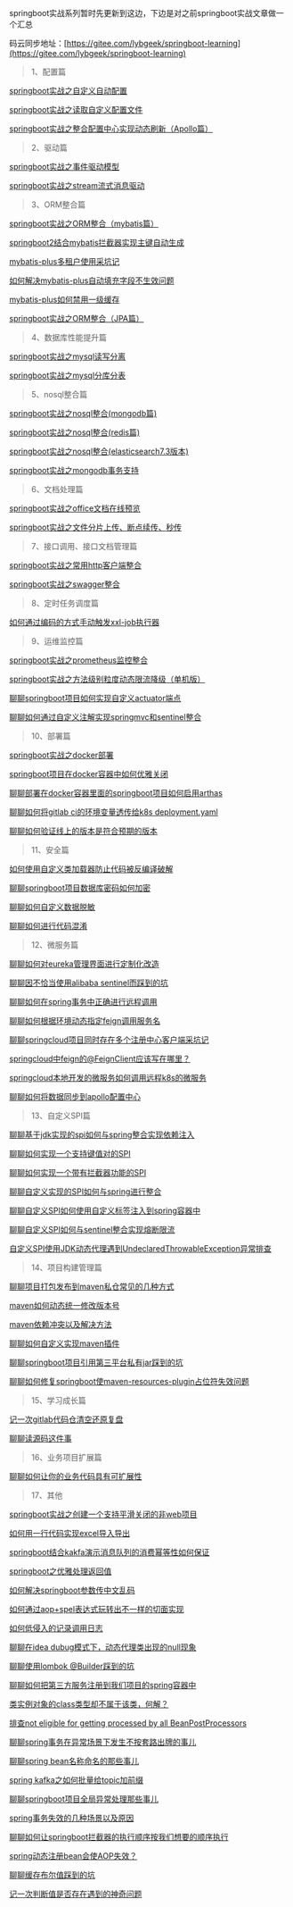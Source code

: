 springboot实战系列暂时先更新到这边，下边是对之前springboot实战文章做一个汇总

码云同步地址：[https://gitee.com/lybgeek/springboot-learning](https://gitee.com/lybgeek/springboot-learning)

> 1、配置篇

[springboot实战之自定义自动配置](https://mp.weixin.qq.com/s?__biz=MzI1MTY1Njk4NQ==&mid=2247487402&idx=1&sn=50b4d6537e05f257f70c71bf55ca82ba&chksm=e9eee1dcde9968cae260c619e039a6f4832db69a5b272e85da98891a3656bae176ff4b2eb864&scene=21#wechat_redirect)


[springboot实战之读取自定义配置文件](https://mp.weixin.qq.com/s?__biz=MzI1MTY1Njk4NQ==&mid=2247487583&idx=1&sn=21eec54e505aaf21e01a2cf25d15d2c8&chksm=e9eefe29de99773f97814815e4ead86f4d4589ff2272652dd8fc2e0eafdab43350f546e12e10&scene=21#wechat_redirect)


[springboot实战之整合配置中心实现动态刷新（Apollo篇）](https://mp.weixin.qq.com/s?__biz=MzI1MTY1Njk4NQ==&mid=2247490283&idx=2&sn=1f38fc6872ff49adc5cb66e7d1d937a3&chksm=e9eef49dde997d8ba2b79734784d708cfeb35267fa534bd65cdf75cd0e853a88087b2c1076a6&token=158433357&lang=zh_CN#rd)



> 2、驱动篇

[springboot实战之事件驱动模型](https://mp.weixin.qq.com/s?__biz=MzI1MTY1Njk4NQ==&mid=2247487447&idx=1&sn=1765757dc9c345170e34fe8b694cffc0&chksm=e9eee1a1de9968b755a5ade4792e50ae5d36398cffa63c751f5ad859fbd7fe6b917e7ccf7ef4&scene=21#wechat_redirect)



[springboot实战之stream流式消息驱动](https://mp.weixin.qq.com/s?__biz=MzI1MTY1Njk4NQ==&mid=2247487488&idx=1&sn=22d766a529ff7c604330af1bbf6aea39&chksm=e9eefe76de997760ccc199796d76488692f3241fe1fa6802678e44d88f05a72dabdd4f4cc5ff&scene=21#wechat_redirect)



> 3、ORM整合篇

[springboot实战之ORM整合（mybatis篇）](https://mp.weixin.qq.com/s?__biz=MzI1MTY1Njk4NQ==&mid=2247487718&idx=1&sn=eff0d92671875d8acbf2a676a00b091c&chksm=e9eefe90de997786adfdf769644014c2c182b925e73e8c40702a1819b02f60d22b4a9afac33c&scene=21#wechat_redirect)


[springboot2结合mybatis拦截器实现主键自动生成](https://mp.weixin.qq.com/s?__biz=MzI1MTY1Njk4NQ==&amp;mid=2247492628&amp;idx=1&amp;sn=a50cb8f126c2994787e932246f1052ed&amp;chksm=e9ed0a62de9a837432dd8f1ef92ea5b65dd8162fbdafac06844662eb938dc714ef713273fa0b&token=1644107503&lang=zh_CN#rd)


[mybatis-plus多租户使用采坑记](https://mp.weixin.qq.com/s?__biz=MzI1MTY1Njk4NQ==&amp;mid=2247494620&amp;idx=1&amp;sn=73d471e8c9f351124a64f062a3285c81&amp;chksm=e9ed05aade9a8cbc8be138816f4cfe6181f1b325eb55830288af73d2655ac4c6d15cce2c8fb1&token=1644107503&lang=zh_CN#rd)


[如何解决mybatis-plus自动填充字段不生效问题](https://mp.weixin.qq.com/s?__biz=MzI1MTY1Njk4NQ==&amp;mid=2247494797&amp;idx=1&amp;sn=9b7593788b8c001c64d2dd0e89fa82e6&amp;chksm=e9ed02fbde9a8bedc6108e7be8dfa60fa9f3ffb115f0a2c8d0637dedeaad9083d7a9f7f42150&token=1644107503&lang=zh_CN#rd)


[mybatis-plus如何禁用一级缓存](https://mp.weixin.qq.com/s?__biz=MzI1MTY1Njk4NQ==&amp;mid=2247495739&amp;idx=1&amp;sn=b6b0528083b7fe2a973973c1047a4695&amp;chksm=e9ed1e4dde9a975b974d5246f5903b743d09aa8a160212347d62df6c45691f7b265947c6c7cf&token=1411348760&lang=zh_CN#rd)


[springboot实战之ORM整合（JPA篇）](https://mp.weixin.qq.com/s?__biz=MzI1MTY1Njk4NQ==&mid=2247487674&idx=1&sn=2f33664e18858409a55e07cdffd8878b&chksm=e9eefeccde9977da4e15df6e8bfa69ceb83417f32c82a00dae50dabe176bf046e0847b010c8f&scene=21#wechat_redirect)






> 4、数据库性能提升篇

[springboot实战之mysql读写分离](https://mp.weixin.qq.com/s?__biz=MzI1MTY1Njk4NQ==&mid=2247487921&idx=1&sn=e3495542b67e131914b90d6c7e9157b5&chksm=e9eeffc7de9976d19989a01c74b449674b05735642b6046a114bf4ca9a368a30f2bc3f681d45&scene=21#wechat_redirect)



[springboot实战之mysql分库分表](https://mp.weixin.qq.com/s?__biz=MzI1MTY1Njk4NQ==&mid=2247487971&idx=1&sn=c2a91ade482efe60fd4ccad15e66af46&chksm=e9eeff95de99768373731abdde0222de31ec1df4e4299de79d307407d3188f67590e6c889513&scene=21#wechat_redirect)



> 5、nosql整合篇

[springboot实战之nosql整合(mongodb篇)](https://mp.weixin.qq.com/s?__biz=MzI1MTY1Njk4NQ==&mid=2247487764&idx=1&sn=486ad71a952e4c9a03ca4555d4670445&chksm=e9eeff62de997674d539ab4eaf8a08c108fe24db45806b98dd06371757479bd490ef0607f645&scene=21#wechat_redirect)



[springboot实战之nosql整合(redis篇)](https://mp.weixin.qq.com/s?__biz=MzI1MTY1Njk4NQ==&mid=2247487821&idx=1&sn=2df08dcbea04934da2271059b839aa10&chksm=e9eeff3bde99762d1c804fccef202d6f977d2d02dff866b611b8289c78412e2068a96d8b3c87&scene=21#wechat_redirect)



[springboot实战之nosql整合(elasticsearch7.3版本)](https://mp.weixin.qq.com/s?__biz=MzI1MTY1Njk4NQ==&mid=2247487884&idx=1&sn=bd96faf41ffff56ca4fb28b250b83f2b&chksm=e9eefffade9976ec38b0e5e5b11d67935b395876074fedd46a5e8fcedcfa19a065142541a46b&scene=21#wechat_redirect)



[springboot实战之mongodb事务支持](https://mp.weixin.qq.com/s?__biz=MzI1MTY1Njk4NQ==&mid=2247487627&idx=2&sn=ddee6e84a25cdd760a4a442205d77bae&chksm=e9eefefdde9977ebd84ef50239d1cf34c3c78a3110aeb7800d1b7b4d09a23f539dd73a4e33d0&scene=21#wechat_redirect)



> 6、文档处理篇

[springboot实战之office文档在线预览](https://mp.weixin.qq.com/s?__biz=MzI1MTY1Njk4NQ==&mid=2247488173&idx=1&sn=9dc631ece77ec6d297c9b656dd190ae3&chksm=e9eefcdbde9975cd2a758b8f8f94004c412e5968a8eac3c0858dc4d0e62772d65ea50e467193&scene=21#wechat_redirect)


[springboot实战之文件分片上传、断点续传、秒传](https://mp.weixin.qq.com/s?__biz=MzI1MTY1Njk4NQ==&mid=2247488124&idx=1&sn=5f61348c42f0cf665d65401907588391&chksm=e9eefc0ade99751cac543f1d4e6bc81ecbbebfbdf26f1215ad44699a7e115dc8a9237a971f9c&scene=21#wechat_redirect)



> 7、接口调用、接口文档管理篇

[springboot实战之常用http客户端整合](https://mp.weixin.qq.com/s?__biz=MzI1MTY1Njk4NQ==&mid=2247488059&idx=1&sn=0f14eb76f9576ccb18c5e88f08a833fd&chksm=e9eefc4dde99755bb8bfe9ec74bf7ddcd69d1571a8f8c50696dcef15d654dfdb869edf66f8c7&scene=21#wechat_redirect)


[springboot实战之swagger整合](https://mp.weixin.qq.com/s?__biz=MzI1MTY1Njk4NQ==&mid=2247488019&idx=1&sn=99c10cbc99d72825811c8f908296e5d0&chksm=e9eefc65de9975737dcbecfa08a86b41c1a4ba7c80d8ec9fcb64759ca3191a1f1acc3a54a19f&scene=21#wechat_redirect)


> 8、定时任务调度篇

[如何通过编码的方式手动触发xxl-job执行器](https://mp.weixin.qq.com/s?__biz=MzI1MTY1Njk4NQ==&amp;mid=2247495310&amp;idx=1&amp;sn=832c5b5fcf5218e93f0d181b23288552&amp;chksm=e9ed00f8de9a89ee7ede4b5debbab3c02dbed940abe293b780b2346e13eb202cde96069caac0&token=1411348760&lang=zh_CN#rd)




> 9、运维监控篇

[springboot实战之prometheus监控整合](https://mp.weixin.qq.com/s?__biz=MzI1MTY1Njk4NQ==&mid=2247488220&idx=1&sn=ffea978162aeb75f5778dc03d7f4ca0d&chksm=e9eefcaade9975bc4c7dd9d7b7ba42ec342533fed77a435291cbae0f09ed7b19d4d6e6a3374f&scene=21#wechat_redirect)

[springboot实战之方法级别粒度动态限流降级（单机版）](https://mp.weixin.qq.com/s?__biz=MzI1MTY1Njk4NQ==&mid=2247488317&idx=1&sn=3cce2987b22387dfa378c5b6f75e2992&chksm=e9eefd4bde99745d8357b7a7333105d2c55b8caf548850777547a2acc5e316a7b11a00d573e1&scene=21#wechat_redirect)

[聊聊springboot项目如何实现自定义actuator端点](https://mp.weixin.qq.com/s?__biz=MzI1MTY1Njk4NQ==&amp;mid=2247499256&amp;idx=1&amp;sn=3c9a376bd2863cd6485dfcc50666cfeb&amp;chksm=e9ed138ede9a9a98d4b214cf1017c0982760d47eb8ab4305b8a5d25e24da66e5db6a7e212d97&token=76335148&lang=zh_CN#rd)

[聊聊如何通过自定义注解实现springmvc和sentinel整合](https://mp.weixin.qq.com/s?__biz=MzI1MTY1Njk4NQ==&amp;mid=2247501167&amp;idx=1&amp;sn=80b9eaf7466a4b9c0443968e7f3131e1&amp;chksm=e9ed2b19de9aa20fe4313747d9e84edf04d624b4b3a88b15e455f19d0dfca8177d4c1d76c113&token=252819573&lang=zh_CN#rd)




> 10、部署篇

[springboot实战之docker部署](https://mp.weixin.qq.com/s?__biz=MzI1MTY1Njk4NQ==&mid=2247488493&idx=1&sn=4b429bbe734d303c14adabda758c1882&chksm=e9eefd9bde99748d295ede5423164421ef5ff86977aa6025512f0fe1e72acf074d9ad67169b8&scene=21#wechat_redirect)

[springboot项目在docker容器中如何优雅关闭](https://mp.weixin.qq.com/s?__biz=MzI1MTY1Njk4NQ==&amp;mid=2247494541&amp;idx=1&amp;sn=96b485733f0750ee424147bc395f7faf&amp;chksm=e9ed05fbde9a8ceddc0c739a86f44f169345380ef38abf122c62f9a1859220d6675327629eb7&token=1644107503&lang=zh_CN#rd)

[聊聊部署在docker容器里面的springboot项目如何启用arthas](https://mp.weixin.qq.com/s?__biz=MzI1MTY1Njk4NQ==&amp;mid=2247497025&amp;idx=1&amp;sn=9717c58aa01b1dc4ab5a6640f3d57bbb&amp;chksm=e9ed1b37de9a9221efb10c15452f97d5c57dcd63cac479a4c9d62234be1241d16a67a0bbe4e3&token=528131835&lang=zh_CN#rd)

[聊聊如何将gitlab ci的环境变量透传给k8s deployment.yaml](https://mp.weixin.qq.com/s?__biz=MzI1MTY1Njk4NQ==&amp;mid=2247497167&amp;idx=1&amp;sn=5b748b6e1ee16a6c251d6f3645e9fa55&amp;chksm=e9ed1bb9de9a92af23295c3c25f34ab3e4c8c702fe1e086f6e81143cb4c341e2703904ddf873&token=76335148&lang=zh_CN#rd)

[聊聊如何验证线上的版本是符合预期的版本](https://mp.weixin.qq.com/s?__biz=MzI1MTY1Njk4NQ==&amp;mid=2247503020&amp;idx=1&amp;sn=c27c188d00f7ad01d0d5bf47d995f2fc&amp;chksm=e9ed22dade9aabcc2c955ee6c73ca36f0509453ce1b8668a71192445bb4963a39f737787e88c&token=252819573&lang=zh_CN#rd)


> 11、安全篇

[如何使用自定义类加载器防止代码被反编译破解](https://mp.weixin.qq.com/s?__biz=MzI1MTY1Njk4NQ==&mid=2247493416&idx=1&sn=2c4cc888793e88df15396ff6fb3dbda0&chksm=e9ed095ede9a8048522c77d9a01d0675ccfd134d2db2f4adccc2eb9c5e85d998edc3c9da2097&token=1482534083&lang=zh_CN#rd)

[聊聊springboot项目数据库密码如何加密](https://mp.weixin.qq.com/s?__biz=MzI1MTY1Njk4NQ==&amp;mid=2247497834&amp;idx=1&amp;sn=204c4a4976f2fdaa1038996791a0e503&amp;chksm=e9ed161cde9a9f0a8f252d70034eac5c1978b60f96523d2898b23efe3a5716bf706f85472676&token=528131835&lang=zh_CN#rd)

[聊聊如何自定义数据脱敏](https://mp.weixin.qq.com/s?__biz=MzI1MTY1Njk4NQ==&amp;mid=2247501037&amp;idx=1&amp;sn=895457cdecebc63ee0ee3df00bd85928&amp;chksm=e9ed2a9bde9aa38d1a2f0c24bf8a89c37a46afc10921a45fb39d05910557fe965a3ce48f58c0&token=76335148&lang=zh_CN#rd)

[聊聊如何进行代码混淆](https://mp.weixin.qq.com/s?__biz=MzI1MTY1Njk4NQ==&amp;mid=2247501464&amp;idx=1&amp;sn=cebaefdfea75b3a585ef018e4b25b280&amp;chksm=e9ed28eede9aa1f81de294faa101516c9966cd547da913390ef813042b329ec27a04483dee25&token=252819573&lang=zh_CN#rd)


> 12、微服务篇

[聊聊如何对eureka管理界面进行定制化改造](https://mp.weixin.qq.com/s?__biz=MzI1MTY1Njk4NQ==&amp;mid=2247496550&amp;idx=1&amp;sn=3381f4f356980e5e03a1a272a2bd044d&amp;chksm=e9ed1d10de9a9406951715635b005287b9b95c4e2a6b003879fe85195e66392ac99aa6083310&token=528131835&lang=zh_CN#rd)

[聊聊因不恰当使用alibaba sentinel而踩到的坑](https://mp.weixin.qq.com/s?__biz=MzI1MTY1Njk4NQ==&amp;mid=2247496667&amp;idx=1&amp;sn=4098a2f4efcd3748ef2aa129003e9a76&amp;chksm=e9ed1dadde9a94bb97fac50e1144b0d7e1217468cffe39562240baf7141882c987dfd9169339&token=528131835&lang=zh_CN#rd)

[聊聊如何在spring事务中正确进行远程调用](https://mp.weixin.qq.com/s?__biz=MzI1MTY1Njk4NQ==&amp;mid=2247496767&amp;idx=1&amp;sn=7e3d168f564209cc87cbe0f80f9fa785&amp;chksm=e9ed1a49de9a935fe4ccce4dfe8f5b6e5d250c89157e899dbf27aa53d4170111623e8cc804c6&token=528131835&lang=zh_CN#rd)

[聊聊如何根据环境动态指定feign调用服务名](https://mp.weixin.qq.com/s?__biz=MzI1MTY1Njk4NQ==&amp;mid=2247498115&amp;idx=1&amp;sn=0e3b9a85469d0884945e131a851c7d62&amp;chksm=e9ed17f5de9a9ee35037e00efb4f4c760ab2e87fb6e279202a592b04cfdf6feb0eec9940e932&token=76335148&lang=zh_CN#rd)

[聊聊springcloud项目同时存在多个注册中心客户端采坑记](https://mp.weixin.qq.com/s?__biz=MzI1MTY1Njk4NQ==&amp;mid=2247498384&amp;idx=1&amp;sn=d287d1baded4e3aeef498324e9fae28a&amp;chksm=e9ed14e6de9a9df0d7c0bd756c6873d1bccd0797918da4285e171f2c04cfc70e4f9c0036de1a&token=76335148&lang=zh_CN#rd)

[springcloud中feign的@FeignClient应该写在哪里？](https://mp.weixin.qq.com/s?__biz=MzI1MTY1Njk4NQ==&amp;mid=2247493826&amp;idx=1&amp;sn=633d6500b5d4db9f4eb62538da29a779&amp;chksm=e9ed06b4de9a8fa2cbb71d8d8e796b3a1c89f8892188e6e65e465b2004c753c72056756c3e3b&token=76335148&lang=zh_CN#rd)

[springcloud本地开发的微服务如何调用远程k8s的微服务](https://mp.weixin.qq.com/s?__biz=MzI1MTY1Njk4NQ==&amp;mid=2247493044&amp;idx=1&amp;sn=0fbf07347e52c15a204387112a23a790&amp;chksm=e9ed0bc2de9a82d462262f480d3c9798f37ac8adb76b5eb7929d51f5a8e90802803f9c1e3b41&token=76335148&lang=zh_CN#rd)

[聊聊如何将数据同步到apollo配置中心](https://mp.weixin.qq.com/s?__biz=MzI1MTY1Njk4NQ==&amp;mid=2247501960&amp;idx=1&amp;sn=abb620a546a82e27ccdf49d8b1255ff4&amp;chksm=e9ed26fede9aafe88c9815e7de3228334626fe2bbb620e959396ac260403babc6c4d4177f371&token=252819573&lang=zh_CN#rd)

> 13、自定义SPI篇

[聊聊基于jdk实现的spi如何与spring整合实现依赖注入](https://mp.weixin.qq.com/s?__biz=MzI1MTY1Njk4NQ==&amp;mid=2247498657&amp;idx=1&amp;sn=6644b8c36079bf5347c1b69dde5a47e1&amp;chksm=e9ed15d7de9a9cc1ed086870ff20704289d57dccfe9523ddcbe1bc8f82cccb5055469f81807c&token=76335148&lang=zh_CN#rd)

[聊聊如何实现一个支持键值对的SPI](https://mp.weixin.qq.com/s?__biz=MzI1MTY1Njk4NQ==&amp;mid=2247499652&amp;idx=1&amp;sn=f6ce6b15940563136b1efa0eaacb6acf&amp;chksm=e9ed11f2de9a98e4e8d4420e2ab1b6e85545d1a33aa82f5baef565fc0a9f6507bd4f849e63a0&token=76335148&lang=zh_CN#rd)

[聊聊如何实现一个带有拦截器功能的SPI](https://mp.weixin.qq.com/s?__biz=MzI1MTY1Njk4NQ==&amp;mid=2247499884&amp;idx=1&amp;sn=0c945f47737e73920fbab179ebe6cd0d&amp;chksm=e9ed2e1ade9aa70c635d6fb53bc38bc77c2c9342d9a9d567f3d99a40fa49ffdef12d4b4e6c39&token=76335148&lang=zh_CN#rd)

[聊聊自定义实现的SPI如何与spring进行整合](https://mp.weixin.qq.com/s?__biz=MzI1MTY1Njk4NQ==&amp;mid=2247500163&amp;idx=1&amp;sn=3b29d1cca62d13edcba5046a2e2f95e0&amp;chksm=e9ed2ff5de9aa6e3df1979fb11a68eed70bc29e89496b9968fcdc5acfe932a7522753ca34a63&token=76335148&lang=zh_CN#rd)

[聊聊自定义SPI如何使用自定义标签注入到spring容器中](https://mp.weixin.qq.com/s?__biz=MzI1MTY1Njk4NQ==&amp;mid=2247500471&amp;idx=1&amp;sn=b4cdcae8828ce6c7397f4e644f6674b1&amp;chksm=e9ed2cc1de9aa5d7c750d4f3b2d5ba6bee5aeb9eeac475fd0c83a7f08c34edf7bc2f840bec4c&token=76335148&lang=zh_CN#rd)

[聊聊自定义SPI如何与sentinel整合实现熔断限流](https://mp.weixin.qq.com/s?__biz=MzI1MTY1Njk4NQ==&amp;mid=2247500700&amp;idx=1&amp;sn=0a345d59285ddac04b9ecdae182607bd&amp;chksm=e9ed2deade9aa4fcb89794719b2558b7d069811bf7029ddad3ac2275a5014c263ac09e9e1381&token=76335148&lang=zh_CN#rd)

[自定义SPI使用JDK动态代理遇到UndeclaredThrowableException异常排查](https://mp.weixin.qq.com/s?__biz=MzI1MTY1Njk4NQ==&amp;mid=2247500820&amp;idx=1&amp;sn=d29fed49f97354e774b83e85302e6df5&amp;chksm=e9ed2a62de9aa374416620e862d2a4925d8f6d52920019a010cbcc25bb9c1927d12eeef36908&token=76335148&lang=zh_CN#rd)

> 14、项目构建管理篇

[聊聊项目打包发布到maven私仓常见的几种方式](https://mp.weixin.qq.com/s?__biz=MzI1MTY1Njk4NQ==&amp;mid=2247495497&amp;idx=1&amp;sn=c3d50ddee2707e356df4481d9cda0c8a&amp;chksm=e9ed013fde9a8829bbc7be91c1319d1ab14cda46fd425125d10b9aed0c01a0808c83cb9a3e12&token=76335148&lang=zh_CN#rd)

[maven如何动态统一修改版本号](https://mp.weixin.qq.com/s?__biz=MzI1MTY1Njk4NQ==&amp;mid=2247494124&amp;idx=1&amp;sn=d9b7ad06fc242cf5258a936f94869628&amp;chksm=e9ed079ade9a8e8cf02bb01da5e5e24753eed4168c50100d945cc87e7fedefc0e468f08b907d&token=76335148&lang=zh_CN#rd)

[maven依赖冲突以及解决方法](https://mp.weixin.qq.com/s?__biz=MzI1MTY1Njk4NQ==&amp;mid=2247490725&amp;idx=1&amp;sn=2c84f534b0558b9fc85a2f30b2f71203&amp;chksm=e9eef2d3de997bc5f45a74bb5afd95e62742fc36eef8b30f969f32d57c800c21a39069549107&token=76335148&lang=zh_CN#rd)

[聊聊如何自定义实现maven插件](https://mp.weixin.qq.com/s?__biz=MzI1MTY1Njk4NQ==&amp;mid=2247498942&amp;idx=1&amp;sn=0ebb7b403bf5a309bbdcd4e9889d1ea4&amp;chksm=e9ed12c8de9a9bde55d673faf709cb45280d838e9648903cac5f65294f13aa06cf5624daba4a&token=76335148&lang=zh_CN#rd)

[聊聊springboot项目引用第三平台私有jar踩到的坑](https://mp.weixin.qq.com/s?__biz=MzI1MTY1Njk4NQ==&amp;mid=2247497494&amp;idx=1&amp;sn=6f34dd38472522a9ebb12c89161da3f0&amp;chksm=e9ed1960de9a9076ea467beb5e1bbc4b1a3fe8b0fc908d71b5dccdbefb7c06ae59a5096ede2e&token=76335148&lang=zh_CN#rd)

[聊聊如何修复springboot使maven-resources-plugin占位符失效问题](https://mp.weixin.qq.com/s?__biz=MzI1MTY1Njk4NQ==&amp;mid=2247501779&amp;idx=1&amp;sn=de7e413751134fd0ffb20d4cca260452&amp;chksm=e9ed29a5de9aa0b31e4bd7babac31917563a512dcf59cb32d5efc1be841a562592dc03131494&token=252819573&lang=zh_CN#rd)



> 15、学习成长篇

[记一次gitlab代码仓清空还原复盘](https://mp.weixin.qq.com/s?__biz=MzI1MTY1Njk4NQ==&amp;mid=2247500083&amp;idx=1&amp;sn=3950cc7de4e835b40c4e03cf224fa9fb&amp;chksm=e9ed2f45de9aa653cdbae032031ee79840303cd22ae478e807837d942c567fad70eb6bef5a81&token=76335148&lang=zh_CN#rd)

[聊聊读源码这件事](https://mp.weixin.qq.com/s?__biz=MzI1MTY1Njk4NQ==&amp;mid=2247500892&amp;idx=1&amp;sn=e2c54ba7d997dac1ce8b314fea2b4950&amp;chksm=e9ed2a2ade9aa33c230a58583faf13f490fed75af250fd3b0c7640b3b03ee10ed65928470ee9&token=76335148&lang=zh_CN#rd)

> 16、业务项目扩展篇

[聊聊如何让你的业务代码具有可扩展性](https://mp.weixin.qq.com/s?__biz=MzI1MTY1Njk4NQ==&amp;mid=2247502141&amp;idx=1&amp;sn=c74d996e64d89aa62d53dad8f37d656f&amp;chksm=e9ed274bde9aae5d29560c0ba69eaf25af1b0d9d7b3816566b158edcfb99ab9a9b51bef4ca19&token=252819573&lang=zh_CN#rd)

> 17、其他

[springboot实战之创建一个支持平滑关闭的非web项目](https://mp.weixin.qq.com/s?__biz=MzI1MTY1Njk4NQ==&mid=2247488372&idx=1&sn=d7fe2036b634bffcd2becf1577db6f5f&chksm=e9eefd02de997414d85518000c43523d031243a3b6a3fe231f1a601574a38feaef84f9cfd91e&scene=21#wechat_redirect)

[如何用一行代码实现excel导入导出](https://mp.weixin.qq.com/s?__biz=MzI1MTY1Njk4NQ==&mid=2247488501&idx=1&sn=e95a85ece7e4bd8e501912ddaf98b5c6&chksm=e9eefd83de9974956ddb7253fba232c377f69c16b342a0beeb885ee20135067b6aea648e1108&scene=21#wechat_redirect)

[springboot结合kakfa演示消息队列的消费幂等性如何保证](https://mp.weixin.qq.com/s?__biz=MzI1MTY1Njk4NQ==&mid=2247492142&idx=1&sn=67a708e07d2efbe3e7d3524b7156a825&chksm=e9ed0c58de9a854e109a15be1a271af4d27f532873f65c7fb8ed147900c58b8f37afaf8f5d20&token=912953533&lang=zh_CN#rd)

[springboot之优雅处理返回值](https://mp.weixin.qq.com/s?__biz=MzI1MTY1Njk4NQ==&mid=2247492409&idx=1&sn=e18d0511d71cec0a122d8ea950a81243&chksm=e9ed0d4fde9a8459183519ce711c71dce719d2382b8b9e33bd8adeadc0d6c1bee067b692a02a&token=2137971283&lang=zh_CN#rd)

[如何解决springboot参数传中文乱码](https://mp.weixin.qq.com/s?__biz=MzI1MTY1Njk4NQ==&amp;mid=2247494264&amp;idx=1&amp;sn=521b198092b4a11971f6fe00d6c8f1ae&amp;chksm=e9ed040ede9a8d18594af836f72b4a78cc3e8a87ff6b887fdf2f16eb9a2edf79969805a8d0b3&token=1644107503&lang=zh_CN#rd)

[如何通过aop+spel表达式玩转出不一样的切面实现](https://mp.weixin.qq.com/s?__biz=MzI1MTY1Njk4NQ==&amp;mid=2247496367&amp;idx=1&amp;sn=4e5cc795362df8890e78fd7fe35e3476&amp;chksm=e9ed1cd9de9a95cf8037897b94a59a2dd4b86da632dc7d71e316be635bb535851e816c83d18f&token=528131835&lang=zh_CN#rd)

[如何低侵入的记录调用日志](https://mp.weixin.qq.com/s?__biz=MzI1MTY1Njk4NQ==&amp;mid=2247496898&amp;idx=1&amp;sn=6cfa5800a09e63c5e377de765fbb9642&amp;chksm=e9ed1ab4de9a93a239815dd43639177b8abbca2262cc90789ff2841408c9303124de55429276&token=528131835&lang=zh_CN#rd)

[聊聊在idea dubug模式下，动态代理类出现的null现象](https://mp.weixin.qq.com/s?__biz=MzI1MTY1Njk4NQ==&amp;mid=2247498791&amp;idx=1&amp;sn=a2dfdd1283084636d5d65233a66d7164&amp;chksm=e9ed1251de9a9b471962964214b59643378db35962fa348d298d580c4a0f1f6aee9a77d50826&token=76335148&lang=zh_CN#rd)

[聊聊使用lombok @Builder踩到的坑](https://mp.weixin.qq.com/s?__biz=MzI1MTY1Njk4NQ==&amp;mid=2247499022&amp;idx=1&amp;sn=7d6cf631680219e57b278607ed88b88b&amp;chksm=e9ed1378de9a9a6ec2ec756dfa0164083dca48554f31ea7556be017e9fedcb5ae37f5723c1ee&token=76335148&lang=zh_CN#rd)

[聊聊如何把第三方服务注册到我们项目的spring容器中](https://mp.weixin.qq.com/s?__biz=MzI1MTY1Njk4NQ==&amp;mid=2247499361&amp;idx=1&amp;sn=8c6e14b898b6513e428be662421e5aa6&amp;chksm=e9ed1017de9a99010a5dcca6ea5e052e7b9188cc93f4f29f0c2ce7a8cfdfe024546687888fb3&token=76335148&lang=zh_CN#rd)

[类实例对象的class类型却不属于该类，何解？](https://mp.weixin.qq.com/s?__biz=MzI1MTY1Njk4NQ==&amp;mid=2247499501&amp;idx=1&amp;sn=3e4060a9acecc9ed300d9943d22804c0&amp;chksm=e9ed109bde9a998dce7d847e041ca15bda737d609ae4fec8027ed874260923cf7283ad510c48&token=76335148&lang=zh_CN#rd)

[排查not eligible for getting processed by all BeanPostProcessors](https://mp.weixin.qq.com/s?__biz=MzI1MTY1Njk4NQ==&amp;mid=2247500230&amp;idx=1&amp;sn=c8b84730db0fd13a787e231ad678627f&amp;chksm=e9ed2fb0de9aa6a6135fbe24c0d56c60068e849851791905f7c3bca1b97766d3e5bddf249fcb&token=76335148&lang=zh_CN#rd)

[聊聊spring事务在异常场景下发生不按套路出牌的事儿](https://mp.weixin.qq.com/s?__biz=MzI1MTY1Njk4NQ==&amp;mid=2247497224&amp;idx=1&amp;sn=a2d9dd15f18b16d8e2274d6929fcf27d&amp;chksm=e9ed187ede9a91682076c1a3eb1b77d64ebc83c511393e0b4f3b8bb4d1d35094952faab49c3b&token=76335148&lang=zh_CN#rd)

[聊聊spring bean名称命名的那些事儿](https://mp.weixin.qq.com/s?__biz=MzI1MTY1Njk4NQ==&amp;mid=2247497632&amp;idx=1&amp;sn=ca158341356e96aaabeabf533360c4e9&amp;chksm=e9ed19d6de9a90c04d27c96193c5e1c1d5d3816c28bab9676c621e8eff86d84020529095dd89&token=76335148&lang=zh_CN#rd)

[spring kafka之如何批量给topic加前缀](https://mp.weixin.qq.com/s?__biz=MzI1MTY1Njk4NQ==&amp;mid=2247493922&amp;idx=1&amp;sn=986975dc4b659ca5acad7d924c5c01d3&amp;chksm=e9ed0754de9a8e42d20a52f71bf3c6273269add514c7a464015b15352efd74ca92e567c1b68d&token=76335148&lang=zh_CN#rd)

[聊聊springboot项目全局异常处理那些事儿](https://mp.weixin.qq.com/s?__biz=MzI1MTY1Njk4NQ==&amp;mid=2247501386&amp;idx=1&amp;sn=42cdc14c7e738748b38e405a11d67e8b&amp;chksm=e9ed283cde9aa12ad852fbf9583895297a916e1c0f82b733dd4659cca3e3083434ef8fd4a5a5&token=252819573&lang=zh_CN#rd)

[spring事务失效的几种场景以及原因](https://mp.weixin.qq.com/s?__biz=MzI1MTY1Njk4NQ==&amp;mid=2247502065&amp;idx=1&amp;sn=cd29fff4eca78338ec1a58aef9ae073d&amp;chksm=e9ed2687de9aaf9176b666cd6224b85f5ac87b5dbc11fd5cd534543944018a37643d09149695&token=252819573&lang=zh_CN#rd)

[聊聊如何让springboot拦截器的执行顺序按我们想要的顺序执行](https://mp.weixin.qq.com/s?__biz=MzI1MTY1Njk4NQ==&amp;mid=2247502141&amp;idx=1&amp;sn=c74d996e64d89aa62d53dad8f37d656f&amp;chksm=e9ed274bde9aae5d29560c0ba69eaf25af1b0d9d7b3816566b158edcfb99ab9a9b51bef4ca19&token=252819573&lang=zh_CN#rd)

[spring动态注册bean会使AOP失效？](https://mp.weixin.qq.com/s?__biz=MzI1MTY1Njk4NQ==&amp;mid=2247502442&amp;idx=1&amp;sn=33b6ebb3102c467086674a1003379158&amp;chksm=e9ed241cde9aad0aa09c8fc49364bd61cce5fc317d45bc0d8037754a1bd40babcbd5170ef6bf&token=252819573&lang=zh_CN#rd)

[聊聊缓存布尔值踩到的坑](https://mp.weixin.qq.com/s?__biz=MzI1MTY1Njk4NQ==&amp;mid=2247502503&amp;idx=1&amp;sn=2e8f6af96895360dbcfbdd35e1fa2bd5&amp;chksm=e9ed24d1de9aadc79fa10e3b41c762087a20d3519be6525e499c69416cb14ee2a12c180b0499&token=252819573&lang=zh_CN#rd)

[记一次判断值是否存在遇到的神奇问题](https://mp.weixin.qq.com/s?__biz=MzI1MTY1Njk4NQ==&amp;mid=2247502865&amp;idx=1&amp;sn=cb4dace7617d7736e221031055bb4f41&amp;chksm=e9ed2267de9aab71db7cd1facf386f08e3aaee89278a90f99fdb4e400967706cc87be5f190d4&token=252819573&lang=zh_CN#rd)







